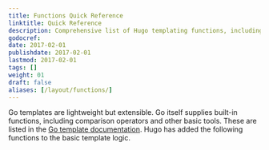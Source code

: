 ```yaml
---
title: Functions Quick Reference
linktitle: Quick Reference
description: Comprehensive list of Hugo templating functions, including basic and advanced usage examples.
godocref:
date: 2017-02-01
publishdate: 2017-02-01
lastmod: 2017-02-01
tags: []
weight: 01
draft: false
aliases: [/layout/functions/]
---
```


Go templates are lightweight but extensible. Go itself supplies built-in functions, including comparison operators and other basic tools. These are listed in the [Go template documentation][gofuncs]. Hugo has added the following functions to the basic template logic.

[gofuncs]: http://golang.org/pkg/text/template/#hdr-Functions